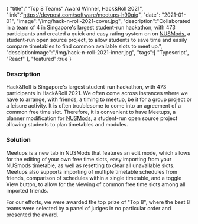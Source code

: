 {
"title":"“Top 8 Teams” Award Winner, Hack&Roll 2021",
"link":"https://devpost.com/software/meetups-h90giq",
"date": "2021-01-01",
"image":"/img/hack-n-roll-2021-cover.jpg",
"description":"Collaborated in a team of 4 in Singapore's largest student-run hackathon, with 473 participants and created a quick and easy rating system on on <a href='https://github.com/nusmodifications/nusmods'>NUSMods</a>, a student-run open source project, to allow students to save time and easily compare timetables to find common available slots to meet up.",
"desciptionImage":"/img/hack-n-roll-2021-inner.jpg",
"tags":[
"Typescript",
"React"
],
"featured":true
}

### Description

Hack&Roll is Singapore's largest student-run hackathon, with 473 participants in Hack&Roll 2021. We often come across instances where we have to arrange, with friends, a timing to meetup, be it for a group project or a leisure activity. It is often troublesome to come into an agreement of a common free time slot. Therefore, it is convenient to have Meetups, a planner modification for [NUSMods](https://github.com/nusmodifications/nusmods), a student-run open source project allowing students to plan timetables and modules.

### Solution

Meetups is a new tab in NUSMods that features an edit mode, which allows for the editing of your own free time slots, easy importing from your NUSmods timetable, as well as resetting to clear all unavailable slots. Meetups also supports importing of multiple timetable schedules from friends, comparison of schedules within a single timetable, and a toggle View button, to allow for the viewing of common free time slots among all imported friends.

For our efforts, we were awarded the top prize of "Top 8", where the best 8 teams were selected by a panel of judges in no particular order and presented the award.
